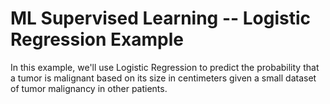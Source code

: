 # ML Supervised Learning -- Logistic Regression Example

In this example, we'll use Logistic Regression to predict the probability that a tumor is malignant based on its size in centimeters given a small dataset of tumor malignancy in other patients.
